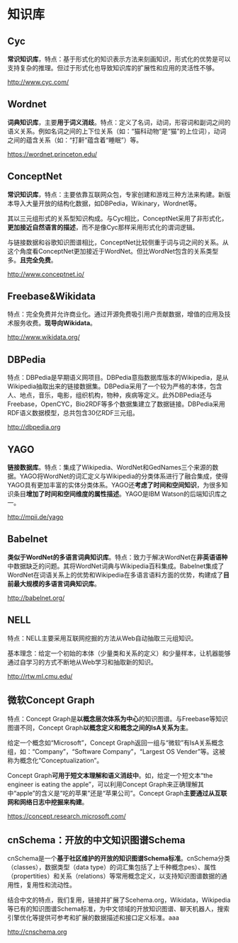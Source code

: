 # 知识库

## Cyc

**常识知识库**，特点：基于形式化的知识表示方法来刻画知识，形式化的优势是可以支持复杂的推理。但过于形式化也导致知识库的扩展性和应用的灵活性不够。

http://www.cyc.com/

## Wordnet

**词典知识库**，主要**用于词义消歧**。特点：定义了名词，动词，形容词和副词之间的语义关系。例如名词之间的上下位关系（如：“猫科动物”是“猫”的上位词），动词之间的蕴含关系（如：“打鼾”蕴含着“睡眠”）等。

https://wordnet.princeton.edu/

## ConceptNet

**常识知识库**，特点：主要依靠互联网众包，专家创建和游戏三种方法来构建。新版本导入大量开放的结构化数据，如DBPedia，Wikinary，Wordnet等。

其以三元组形式的关系型知识构成。与Cyc相比，ConceptNet采用了非形式化，**更加接近自然语言的描述**，而不是像Cyc那样采用形式化的谓词逻辑。

与链接数据和谷歌知识图谱相比，ConceptNet比较侧重于词与词之间的关系。从这个角度看ConceptNet更加接近于WordNet。但比WordNet包含的关系类型多。**且完全免费**。

http://www.conceptnet.io/

## Freebase&Wikidata

特点：完全免费并允许商业化。通过开源免费吸引用户贡献数据，增值的应用及技术服务收费。**现导向Wikidata**。

http://www.wikidata.org/

## DBPedia

特点：DBPedia是早期语义网项目。DBPedia意指数据库版本的Wikipedia，是从Wikipedia抽取出来的链接数据集。DBPedia采用了一个较为严格的本体，包含人、地点，音乐，电影，组织机构，物种，疾病等定义。此外DBPedia还与Freebase，OpenCYC，Bio2RDF等多个数据集建立了数据链接。DBPedia采用RDF语义数据模型，总共包含30亿RDF三元组。

http://dbpedia.org

## YAGO

**链接数据库**。特点：集成了Wikipedia、WordNet和GedNames三个来源的数据。YAGO将WordNet的词汇定义与Wikipedia的分类体系进行了融合集成，使得YAGO具有更加丰富的实体分类体系。YAGO还**考虑了时间和空间知识**，为很多知识条目**增加了时间和空间维度的属性描述**。YAGO是IBM Watson的后端知识库之一。

http://mpii.de/yago

## Babelnet

**类似于WordNet的多语言词典知识库**。特点：致力于解决WordNet在**非英语语种**中数据缺乏的问题。其将WordNet词典与Wikipedia百科集成。Babelnet集成了WordNet在词语关系上的优势和Wikipedia在多语言语料方面的优势，构建成了**目前最大规模的多语言词典知识库**。

http://babelnet.org/

## NELL

特点：NELL主要采用互联网挖掘的方法从Web自动抽取三元组知识。

基本理念：给定一个初始的本体（少量类和关系的定义）和少量样本，让机器能够通过自学习的方式不断地从Web学习和抽取新的知识。

http://rtw.ml.cmu.edu/

## 微软Concept Graph

特点：Concept Graph是**以概念层次体系为中心**的知识图谱。与Freebase等知识图谱不同，Concept Graph**以概念定义和概念之间的IsA关系为主**。

给定一个概念如“Microsoft”，Concept Graph返回一组与“微软”有IsA关系概念组，如：“Company”，“Software Company”，“Largest OS Vender”等。这被称为概念化“Conceptualization”。

Concept Graph**可用于短文本理解和语义消歧中**。如，给定一个短文本“the engineer is eating the apple”，可以利用Concept Graph来正确理解其中“apple”的含义是“吃的苹果”还是“苹果公司”。Concept Graph**主要通过从互联网和网络日志中挖掘来构建**。

https://concept.research.microsoft.com/

## cnSchema：开放的中文知识图谱Schema

cnSchema是一个**基于社区维护的开放的知识图谱Schema标准**。cnSchema分类（classes），数据类型（data type）的词汇集包括了上千种概念pes）、属性（propertities）和关系（relations）等常用概念定义，以支持知识图谱数据的通用性，复用性和流动性。

结合中文的特点，我们复用，链接并扩展了Scehema.org，Wikidata，Wikipedia等已有的知识图谱Schema标准，为中文领域的开放知识图谱、聊天机器人，搜索引擎优化等提供可参考和扩展的数据描述和接口定义标准。aaa

http://cnschema.org









